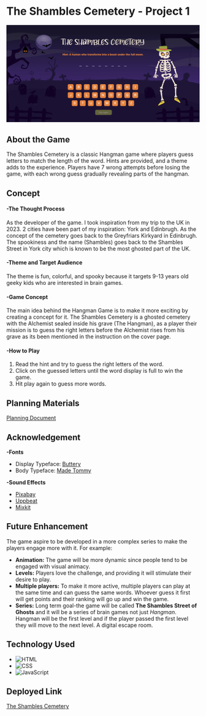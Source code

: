 # The Shambles Cemetery - Project 1

![Game Screenshot](images/hangman-game-screenshot.png)

## About the Game
The Shambles Cemetery is a classic Hangman game where players guess letters to match the length of the word. Hints are provided, and a theme adds to the experience. Players have 7 wrong attempts before losing the game, with each wrong guess gradually revealing parts of the hangman.

## Concept
#### -The Thought Process
As the developer of the game. I took inspiration from my trip to the UK in 2023. 2 cities have been part of my inspiration: York and Edinbrugh. As the concept of the cemetery goes back to the Greyfriars Kirkyard in Edinbrugh. The spookiness and the name (Shambles) goes back to the Shambles Street in York city which is known to be the most ghosted part of the UK. 

#### -Theme and Target Audience 
The theme is fun, colorful, and spooky because it targets 9-13 years old geeky kids who are interested in brain games. 

#### -Game Concept
The main idea behind the Hangman Game is to make it more exciting by creating a concept for it. The Shambles Cemetery is a ghosted cemetery with the Alchemist sealed inside his grave (The Hangman), as a player their mission is to guess the right letters before the Alchemist rises from his grave as its been mentioned in the instruction on the cover page. 

#### -How to Play
1. Read the hint and try to guess the right letters of the word.
2. Click on the guessed letters until the word display is full to win the game. 
3. Hit play again to guess more words. 

## Planning Materials 
[Planning Document](https://trello.com/invite/b/673dbfb412ac2aaf586e0fb3/ATTIe5e3927247206399249d89414565e2569D255CE1/ga-project-1-planning-hangman-game)


## Acknowledgement 
**-Fonts**
+ Display Typeface: [Buttery](https://fontbundles.net/free-fonts/regular-fonts/buttery-a-quirky-all-caps-serif-font)
+ Body Typeface: [Made Tommy](https://www.dafont.com/made-tommy.font)

**-Sound Effects**
+ [Pixabay](https://pixabay.com/sound-effects/search/spooky/)
+ [Uppbeat](https://uppbeat.io/browse/sfx/gaming)
+ [Mixkit](https://mixkit.co/free-sound-effects/game/)

## Future Enhancement  
The game aspire to be developed in a more complex series to make the players engage more with it. For example:
+ **Animation:** The game will be more dynamic since people tend to be engaged with visual animacy.
+ **Levels:** Players love the challenge, and providing it will stimulate their desire to play.
+ **Multiple players:** To make it more active, multiple players can play at the same time and can guess the same words. Whoever guess it first will get points and their ranking will go up and win the game. 
+ **Series:** Long term goal-the game will be called **The Shambles Street of Ghosts** and it will be a series of brain games not just *Hangman*. Hangman will be the first level and if the player passed the first level they will move to the next level. A digital escape room. 

## Technology Used
+ ![HTML](https://img.shields.io/badge/-HTML-E34F26?logo=html5&logoColor=white&style=flat-square)
+ ![CSS](https://img.shields.io/badge/-CSS-1572B6?logo=css3&logoColor=white&style=flat-square)
+ ![JavaScript](https://img.shields.io/badge/-JavaScript-F7DF1E?logo=javascript&logoColor=black&style=flat-square)


## Deployed Link 
[The Shambles Cemetery](https://lulwa01.github.io/hangman-game-project/)